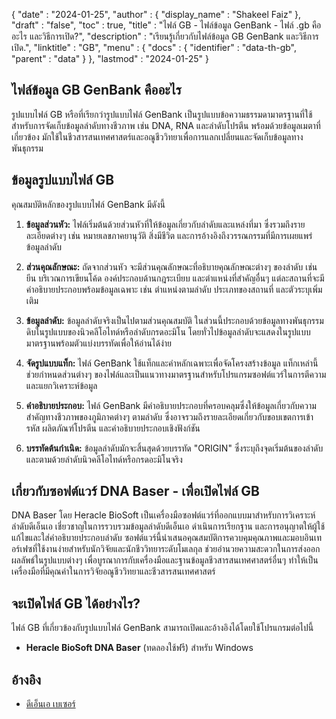 {
  "date" : "2024-01-25",
  "author" : {
    "display_name" : "Shakeel Faiz"
  },
  "draft" : "false",
  "toc" : true,
  "title" : "ไฟล์ GB - ไฟล์ข้อมูล GenBank - ไฟล์ .gb คืออะไร และวิธีการเปิด?",
  "description" : "เรียนรู้เกี่ยวกับไฟล์ข้อมูล GB GenBank และวิธีการเปิด.",
  "linktitle" : "GB",
  "menu" : {
    "docs" : {
      "identifier" : "data-th-gb",
      "parent" : "data"
    }
  },
  "lastmod" : "2024-01-25"
}

## ไฟล์ข้อมูล GB GenBank คืออะไร

รูปแบบไฟล์ GB หรือที่เรียกว่ารูปแบบไฟล์ GenBank เป็นรูปแบบข้อความธรรมดามาตรฐานที่ใช้สำหรับการจัดเก็บข้อมูลลำดับทางชีวภาพ เช่น DNA, RNA และลำดับโปรตีน พร้อมด้วยข้อมูลเมตาที่เกี่ยวข้อง มักใช้ในชีวสารสนเทศศาสตร์และอณูชีววิทยาเพื่อการแลกเปลี่ยนและจัดเก็บข้อมูลทางพันธุกรรม

## ข้อมูลรูปแบบไฟล์ GB

คุณสมบัติหลักของรูปแบบไฟล์ GenBank มีดังนี้

1. **ข้อมูลส่วนหัว:** ไฟล์เริ่มต้นด้วยส่วนหัวที่ให้ข้อมูลเกี่ยวกับลำดับและแหล่งที่มา ซึ่งรวมถึงรายละเอียดต่างๆ เช่น หมายเลขภาคยานุวัติ สิ่งมีชีวิต และการอ้างอิงถึงวรรณกรรมที่มีการเผยแพร่ข้อมูลลำดับ

2. **ส่วนคุณลักษณะ:** ถัดจากส่วนหัว จะมีส่วนคุณลักษณะที่อธิบายคุณลักษณะต่างๆ ของลำดับ เช่น ยีน บริเวณการเขียนโค้ด องค์ประกอบด้านกฎระเบียบ และตำแหน่งที่สำคัญอื่นๆ แต่ละสถานที่จะมีคำอธิบายประกอบพร้อมข้อมูลเฉพาะ เช่น ตำแหน่งตามลำดับ ประเภทของสถานที่ และตัวระบุเพิ่มเติม

3. **ข้อมูลลำดับ:** ข้อมูลลำดับจริงเป็นไปตามส่วนคุณสมบัติ ในส่วนนี้ประกอบด้วยข้อมูลทางพันธุกรรมดิบในรูปแบบของนิวคลีโอไทด์หรือลำดับกรดอะมิโน โดยทั่วไปข้อมูลลำดับจะแสดงในรูปแบบมาตรฐานพร้อมตัวแบ่งบรรทัดเพื่อให้อ่านได้ง่าย

4. **จัดรูปแบบแท็ก:** ไฟล์ GenBank ใช้แท็กและคำหลักเฉพาะเพื่อจัดโครงสร้างข้อมูล แท็กเหล่านี้ช่วยกำหนดส่วนต่างๆ ของไฟล์และเป็นแนวทางมาตรฐานสำหรับโปรแกรมซอฟต์แวร์ในการตีความและแยกวิเคราะห์ข้อมูล

5. **คำอธิบายประกอบ:** ไฟล์ GenBank มีคำอธิบายประกอบที่ครอบคลุมซึ่งให้ข้อมูลเกี่ยวกับความสำคัญทางชีวภาพของภูมิภาคต่างๆ ตามลำดับ ซึ่งอาจรวมถึงรายละเอียดเกี่ยวกับขอบเขตการเข้ารหัส ผลิตภัณฑ์โปรตีน และคำอธิบายประกอบเชิงฟังก์ชัน

6. **บรรทัดต้นกำเนิด:** ข้อมูลลำดับมักจะสิ้นสุดด้วยบรรทัด "ORIGIN" ซึ่งระบุถึงจุดเริ่มต้นของลำดับ และตามด้วยลำดับนิวคลีโอไทด์หรือกรดอะมิโนจริง

## เกี่ยวกับซอฟต์แวร์ DNA Baser - เพื่อเปิดไฟล์ GB

DNA Baser โดย Heracle BioSoft เป็นเครื่องมือซอฟต์แวร์ที่ออกแบบมาสำหรับการวิเคราะห์ลำดับดีเอ็นเอ เชี่ยวชาญในการรวบรวมข้อมูลลำดับดีเอ็นเอ ดำเนินการเรียกฐาน และการอนุญาตให้ผู้ใช้แก้ไขและใส่คำอธิบายประกอบลำดับ ซอฟต์แวร์นี้นำเสนอคุณสมบัติการควบคุมคุณภาพและมอบอินเทอร์เฟซที่ใช้งานง่ายสำหรับนักวิจัยและนักชีววิทยาระดับโมเลกุล ช่วยอำนวยความสะดวกในการส่งออกผลลัพธ์ในรูปแบบต่างๆ เพื่อบูรณาการกับเครื่องมือและฐานข้อมูลชีวสารสนเทศศาสตร์อื่นๆ ทำให้เป็นเครื่องมือที่มีคุณค่าในการวิจัยอณูชีววิทยาและชีวสารสนเทศศาสตร์

## จะเปิดไฟล์ GB ได้อย่างไร?

ไฟล์ GB ที่เกี่ยวข้องกับรูปแบบไฟล์ GenBank สามารถเปิดและอ้างอิงได้โดยใช้โปรแกรมต่อไปนี้

- **Heracle BioSoft DNA Baser** (ทดลองใช้ฟรี) สำหรับ Windows

## อ้างอิง
* [ดีเอ็นเอ เบเซอร์](https://www.dnabaser.com/)
